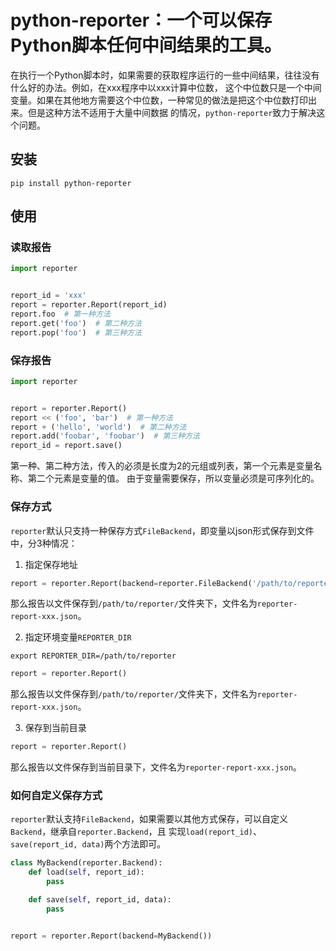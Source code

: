 # python-reporter：一个可以保存Python脚本任何中间结果的工具。

在执行一个Python脚本时，如果需要的获取程序运行的一些中间结果，往往没有什么好的办法。例如，在xxx程序中以xxx计算中位数，
这个中位数只是一个中间变量。如果在其他地方需要这个中位数，一种常见的做法是把这个中位数打印出来。但是这种方法不适用于大量中间数据
的情况，`python-reporter`致力于解决这个问题。

## 安装

```
pip install python-reporter
```

## 使用

### 读取报告

```python
import reporter


report_id = 'xxx'
report = reporter.Report(report_id)
report.foo  # 第一种方法
report.get('foo')  # 第二种方法
report.pop('foo')  # 第三种方法
```

### 保存报告

```python
import reporter


report = reporter.Report()
report << ('foo', 'bar')  # 第一种方法
report + ('hello', 'world')  # 第二种方法
report.add('foobar', 'foobar')  # 第三种方法
report_id = report.save()
```

第一种、第二种方法，传入的必须是长度为2的元组或列表，第一个元素是变量名称、第二个元素是变量的值。
由于变量需要保存，所以变量必须是可序列化的。

### 保存方式

`reporter`默认只支持一种保存方式`FileBackend`，即变量以json形式保存到文件中，分3种情况：

1. 指定保存地址

```python
report = reporter.Report(backend=reporter.FileBackend('/path/to/reporter'))
```

那么报告以文件保存到`/path/to/reporter/`文件夹下，文件名为`reporter-report-xxx.json`。

2. 指定环境变量`REPORTER_DIR`

```shell
export REPORTER_DIR=/path/to/reporter
```

```python
report = reporter.Report()
```

那么报告以文件保存到`/path/to/reporter/`文件夹下，文件名为`reporter-report-xxx.json`。

3. 保存到当前目录

```python
report = reporter.Report()
```

那么报告以文件保存到当前目录下，文件名为`reporter-report-xxx.json`。

### 如何自定义保存方式

`reporter`默认支持`FileBackend`，如果需要以其他方式保存，可以自定义`Backend`，继承自`reporter.Backend`，且
实现`load(report_id)`、`save(report_id, data)`两个方法即可。

```python
class MyBackend(reporter.Backend):
    def load(self, report_id):
        pass

    def save(self, report_id, data):
        pass


report = reporter.Report(backend=MyBackend())
```

